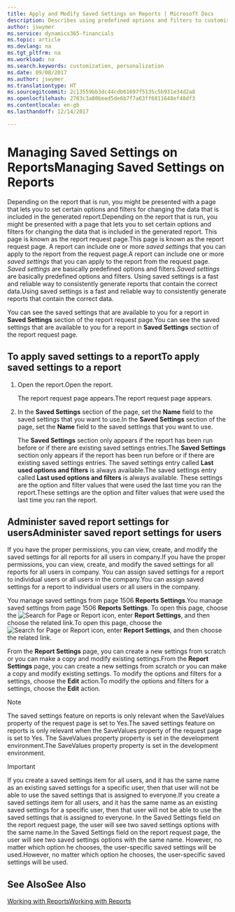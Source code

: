 ```yaml
---
title: Apply and Modify Saved Settings on Reports | Microsoft Docs
description: Describes using predefined options and filters to customise a report, and to generate the correct data.
author: jswymer
ms.service: dynamics365-financials
ms.topic: article
ms.devlang: na
ms.tgt_pltfrm: na
ms.workload: na
ms.search.keywords: customization, personalization
ms.date: 09/08/2017
ms.author: jswymer
ms.translationtype: HT
ms.sourcegitcommit: 2c13559bb3dc44cdb61697f5135c5b931e34d2a8
ms.openlocfilehash: 2783c3a80beed5de6b7f7a63ff6811648ef48df3
ms.contentlocale: en-gb
ms.lasthandoff: 12/14/2017

---
```

# <a name="managing-saved-settings-on-reports"></a><span data-ttu-id="e8a84-103">Managing Saved Settings on Reports</span><span class="sxs-lookup"><span data-stu-id="e8a84-103">Managing Saved Settings on Reports</span></span>
<span data-ttu-id="e8a84-104">Depending on the report that is run, you might be presented with a page that lets you to set certain options and filters for changing the data that is included in the generated report.</span><span class="sxs-lookup"><span data-stu-id="e8a84-104">Depending on the report that is run, you might be presented with a page that lets you to set certain options and filters for changing the data that is included in the generated report.</span></span> <span data-ttu-id="e8a84-105">This page is known as the report request page.</span><span class="sxs-lookup"><span data-stu-id="e8a84-105">This page is known as the report request page.</span></span> <span data-ttu-id="e8a84-106">A report can include one or more *saved settings* that you can apply to the report from the request page.</span><span class="sxs-lookup"><span data-stu-id="e8a84-106">A report can include one or more *saved settings* that you can apply to the report from the request page.</span></span> <span data-ttu-id="e8a84-107">*Saved settings* are basically predefined options and filters.</span><span class="sxs-lookup"><span data-stu-id="e8a84-107">*Saved settings* are basically predefined options and filters.</span></span> <span data-ttu-id="e8a84-108">Using saved settings is a fast and reliable way to consistently generate reports that contain the correct data.</span><span class="sxs-lookup"><span data-stu-id="e8a84-108">Using saved settings is a fast and reliable way to consistently generate reports that contain the correct data.</span></span>

<span data-ttu-id="e8a84-109">You can see the saved settings that are available to you for a report in **Saved Settings** section of the report request page.</span><span class="sxs-lookup"><span data-stu-id="e8a84-109">You can see the saved settings that are available to you for a report in **Saved Settings** section of the report request page.</span></span>  

## <a name="to-apply-saved-settings-to-a-report"></a><span data-ttu-id="e8a84-110">To apply saved settings to a report</span><span class="sxs-lookup"><span data-stu-id="e8a84-110">To apply saved settings to a report</span></span>
1. <span data-ttu-id="e8a84-111">Open the report.</span><span class="sxs-lookup"><span data-stu-id="e8a84-111">Open the report.</span></span>

   <span data-ttu-id="e8a84-112">The report request page appears.</span><span class="sxs-lookup"><span data-stu-id="e8a84-112">The report request page appears.</span></span>    
2. <span data-ttu-id="e8a84-113">In the **Saved Settings** section of the page, set the **Name** field  to the saved settings that you want to use.</span><span class="sxs-lookup"><span data-stu-id="e8a84-113">In the **Saved Settings** section of the page, set the **Name** field  to the saved settings that you want to use.</span></span>

   <span data-ttu-id="e8a84-114">The **Saved Settings** section only appears if the report has been run before or if there are existing saved settings entries.</span><span class="sxs-lookup"><span data-stu-id="e8a84-114">The **Saved Settings** section only appears if the report has been run before or if there are existing saved settings entries.</span></span> <span data-ttu-id="e8a84-115">The saved settings entry called **Last used options and filters** is always available.</span><span class="sxs-lookup"><span data-stu-id="e8a84-115">The saved settings entry called **Last used options and filters** is always available.</span></span> <span data-ttu-id="e8a84-116">These settings are the option and filter values that were used the last time you ran the report.</span><span class="sxs-lookup"><span data-stu-id="e8a84-116">These settings are the option and filter values that were used the last time you ran the report.</span></span>

## <a name="administer-saved-report-settings-for-users"></a><span data-ttu-id="e8a84-117">Administer saved report settings for users</span><span class="sxs-lookup"><span data-stu-id="e8a84-117">Administer saved report settings for users</span></span>
<span data-ttu-id="e8a84-118">If you have the proper permissions, you can view, create, and modify the saved settings for all reports for all users in company.</span><span class="sxs-lookup"><span data-stu-id="e8a84-118">If you have the proper permissions, you can view, create, and modify the saved settings for all reports for all users in company.</span></span> <span data-ttu-id="e8a84-119">You can assign saved settings for a report to individual users or all users in the company.</span><span class="sxs-lookup"><span data-stu-id="e8a84-119">You can assign saved settings for a report to individual users or all users in the company.</span></span>

<span data-ttu-id="e8a84-120">You manage saved settings from page 1506 **Reports Settings**.</span><span class="sxs-lookup"><span data-stu-id="e8a84-120">You manage saved settings from page 1506 **Reports Settings**.</span></span> <span data-ttu-id="e8a84-121">To open this page, choose the ![Search for Page or Report](media/ui-search/search_small.png "Search for Page or Report icon") icon, enter **Report Settings**, and then choose the related link.</span><span class="sxs-lookup"><span data-stu-id="e8a84-121">To open this page, choose the ![Search for Page or Report](media/ui-search/search_small.png "Search for Page or Report icon") icon, enter **Report Settings**, and then choose the related link.</span></span>

<span data-ttu-id="e8a84-122">From the **Report Settings** page, you can create a new settings from scratch or you can make a copy and modify existing settings.</span><span class="sxs-lookup"><span data-stu-id="e8a84-122">From the **Report Settings** page, you can create a new settings from scratch or you can make a copy and modify existing settings.</span></span> <span data-ttu-id="e8a84-123">To modify the options and filters for a settings, choose the **Edit** action.</span><span class="sxs-lookup"><span data-stu-id="e8a84-123">To modify the options and filters for a settings, choose the **Edit** action.</span></span>

> [!NOTE]
> <span data-ttu-id="e8a84-124">The saved settings feature on reports is only relevant when the SaveValues property of the request page is set to Yes.</span><span class="sxs-lookup"><span data-stu-id="e8a84-124">The saved settings feature on reports is only relevant when the SaveValues property of the request page is set to Yes.</span></span> <span data-ttu-id="e8a84-125">The SaveValues property property is set in the development environment.</span><span class="sxs-lookup"><span data-stu-id="e8a84-125">The SaveValues property property is set in the development environment.</span></span>  

> [!Important]
> <span data-ttu-id="e8a84-126">If you create a saved settings item for all users, and it has the same name as an existing saved settings for a specific user, then that user will not be able to use the saved settings that is assigned to everyone.</span><span class="sxs-lookup"><span data-stu-id="e8a84-126">If you create a saved settings item for all users, and it has the same name as an existing saved settings for a specific user, then that user will not be able to use the saved settings that is assigned to everyone.</span></span>  <span data-ttu-id="e8a84-127">In the Saved Settings field on the report request page, the user will see two saved settings options with the same name.</span><span class="sxs-lookup"><span data-stu-id="e8a84-127">In the Saved Settings field on the report request page, the user will see two saved settings options with the same name.</span></span> <span data-ttu-id="e8a84-128">However, no matter which option he chooses, the user-specific saved settings will be used.</span><span class="sxs-lookup"><span data-stu-id="e8a84-128">However, no matter which option he chooses, the user-specific saved settings will be used.</span></span>

## <a name="see-also"></a><span data-ttu-id="e8a84-129">See Also</span><span class="sxs-lookup"><span data-stu-id="e8a84-129">See Also</span></span>
[<span data-ttu-id="e8a84-130">Working with Reports</span><span class="sxs-lookup"><span data-stu-id="e8a84-130">Working with Reports</span></span>](ui-work-report.md)  

